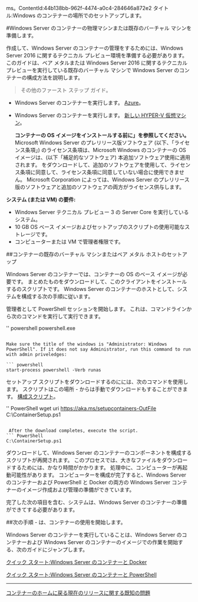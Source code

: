 ms。ContentId:44b138bb-962f-4474-a0c4-284646a872e2
タイトル:Windows のコンテナーの場所でのセットアップします。

#Windows Server のコンテナーの物理マシンまたは既存のバーチャル マシンを準備します。

作成して、Windows Server のコンテナーの管理をするためには、Windows Server 2016 に関するテクニカル プレビュー環境を準備する必要があります。
このガイドは、ベア メタルまたは Windows Server 2016 に関するテクニカル プレビューを実行している既存のバーチャル マシンで Windows Server のコンテナーの構成方法を説明します。

> その他のファースト ステップ ガイド。
> 

*   Windows Server のコンテナーを実行します。 [Azure](./azure_setup.md)。
*   Windows Server のコンテナーを実行します。 [新しい HYPER-V 仮想マシン](./container_setup.md)。
    
    **コンテナーの OS イメージをインストールする前に」を参照してください。**  Microsoft Windows Server のプレリリース版ソフトウェア (以下、「ライセンス条項」) のライセンス条項は、Microsoft Windows のコンテナーの OS イメージは、(以下「補足的なソフトウェア) 本追加ソフトウェア使用に適用されます。
    をダウンロードして、追加のソフトウェアを使用して、ライセンス条項に同意して、ライセンス条項に同意していない場合に使用できません。
    Microsoft Corporation によっては、Windows Server のプレリリース版のソフトウェアと追加のソフトウェアの両方がライセンス供与します。

**システム (または VM) の要件:**

*   Windows Server テクニカル プレビュー 3 の Server Core を実行しているシステム。
*   10 GB OS ベース イメージおよびセットアップのスクリプトの使用可能なストレージです。
*   コンピューターまたは VM で管理者権限です。

##コンテナーの既存のバーチャル マシンまたはベア メタル ホストのセットアップ

Windows Server のコンテナーでは、コンテナーの OS のベース イメージが必要です。
まとめたものをダウンロードして、このクライアントをインストールするのスクリプトです。
Windows Server のコンテナーのホストとして、システムを構成する次の手順に従います。

管理者として PowerShell セッションを開始します。
これは、コマンドラインから次のコマンドを実行して実行できます。

'' powershell
powershell.exe


```

Make sure the title of the windows is "Administrator: Windows PowerShell". If it does not say Administrator, run this command to run with admin priveledges:

``` powershell
start-process powershell -Verb runas

```

セットアップ スクリプトをダウンロードするのにには、次のコマンドを使用します。
スクリプトはこの場所 - からは手動でダウンロードもすることができます。 [構成スクリプト](http://aka.ms/setupcontainers)。

'' PowerShell
wget uri https://aka.ms/setupcontainers-OutFile C:\ContainerSetup.ps1


```

 After the download completes, execute the script.
``` PowerShell
C:\ContainerSetup.ps1

```

ダウンロードして、Windows Server のコンテナーのコンポーネントを構成するスクリプトが再開されます。
このプロセスでは、大きなファイルをダウンロードするためには、かなり時間がかかります。
処理中に、コンピューターが再起動可能性があります。
コンピューターを構成が完了すると、Windows Server のコンテナーおよび PowerShell と Docker の両方の Windows Server コンテナーのイメージ作成および管理の準備ができています。

完了した次の項目を含む、システムは、Windows Server のコンテナーの準備ができてする必要があります。

##次の手順 - は、コンテナーの使用を開始します。

Windows Server のコンテナーを実行していることは、Windows Server のコンテナーおよび Windows Server のコンテナーのイメージでの作業を開始する、次のガイドにジャンプします。

[クイック スタート:Windows Server のコンテナーと Docker](./manage_docker.md)

[クイック スタート:Windows Server のコンテナーと PowerShell](./manage_powershell.md)

-------------------

[コンテナーのホームに戻る](../containers_welcome.md)[現在のリリースに関する既知の問題](../about/work_in_progress.md)


